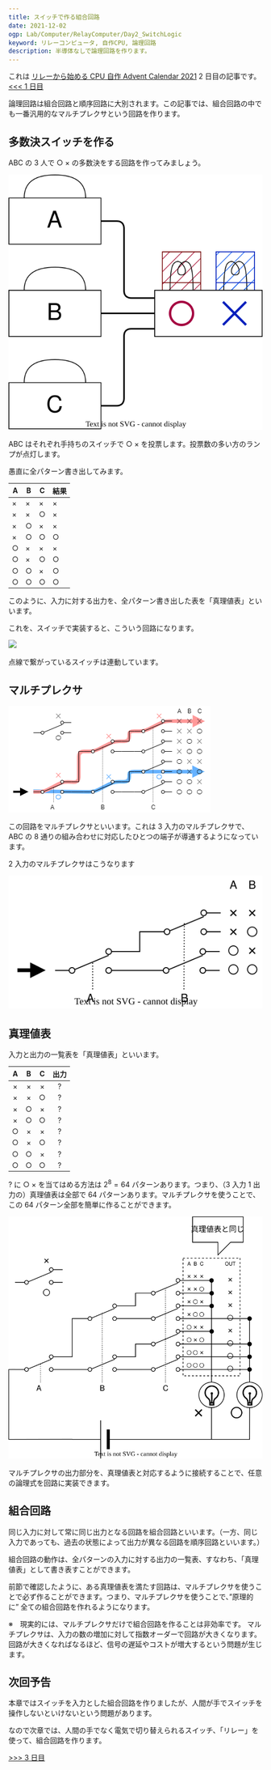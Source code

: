 ```yaml
---
title: スイッチで作る組合回路
date: 2021-12-02
ogp: Lab/Computer/RelayComputer/Day2_SwitchLogic
keyword: リレーコンピュータ, 自作CPU, 論理回路
description: 半導体なしで論理回路を作ります。
---
```


これは [リレーから始める CPU 自作 Advent Calendar 2021](https://adventar.org/calendars/7052) 2 日目の記事です。[<<< 1 日目](../Day1_Introduction/)

論理回路は組合回路と順序回路に大別されます。この記事では、組合回路の中でも一番汎用的なマルチプレクサという回路を作ります。

## 多数決スイッチを作る

ABC の 3 人で ○ × の多数決をする回路を作ってみましょう。

![](./img/switch.dio.svg)

ABC はそれぞれ手持ちのスイッチで ○ × を投票します。投票数の多い方のランプが点灯します。

愚直に全パターン書き出してみます。

| A   | B   | C   | 結果 |
| --- | --- | --- | ---- |
| ×   | ×   | ×   | ×    |
| ×   | ×   | ○   | ×    |
| ×   | ○   | ×   | ×    |
| ×   | ○   | ○   | ○    |
| ○   | ×   | ×   | ×    |
| ○   | ×   | ○   | ○    |
| ○   | ○   | ×   | ○    |
| ○   | ○   | ○   | ○    |

このように、入力に対する出力を、全パターン書き出した表を「真理値表」といいます。

これを、スイッチで実装すると、こういう回路になります。

![](./img/Circuit.dio.png)

点線で繋がっているスイッチは連動しています。

## マルチプレクサ

![](./img/MUX3.dio.png)

この回路をマルチプレクサといいます。これは 3 入力のマルチプレクサで、ABC の 8 通りの組み合わせに対応したひとつの端子が導通するようになっています。

2 入力のマルチプレクサはこうなります

![](./img/MUX2.dio.svg)

## 真理値表

入力と出力の一覧表を「真理値表」といいます。

|   A   |   B   |   C   | 出力  |
| :---: | :---: | :---: | :---: |
|   ×   |   ×   |   ×   |   ?   |
|   ×   |   ×   |   ○   |   ?   |
|   ×   |   ○   |   ×   |   ?   |
|   ×   |   ○   |   ○   |   ?   |
|   ○   |   ×   |   ×   |   ?   |
|   ○   |   ×   |   ○   |   ?   |
|   ○   |   ○   |   ×   |   ?   |
|   ○   |   ○   |   ○   |   ?   |

? に ○ × を当てはめる方法は $2^8=64$ パターンあります。つまり、（3 入力 1 出力の）真理値表は全部で 64 パターンあります。マルチプレクサを使うことで、この 64 パターン全部を簡単に作ることができます。

![](./img/CircuitTable.dio.svg)

マルチプレクサの出力部分を、真理値表と対応するように接続することで、任意の論理式を回路に実装できます。

## 組合回路

同じ入力に対して常に同じ出力となる回路を組合回路といいます。（一方、同じ入力であっても、過去の状態によって出力が異なる回路を順序回路といいます。）

組合回路の動作は、全パターンの入力に対する出力の一覧表、すなわち、「真理値表」として書き表すことができます。

前節で確認したように、ある真理値表を満たす回路は、マルチプレクサを使うことで必ず作ることができます。つまり、マルチプレクサを使うことで、”原理的に” 全ての組合回路を作れるようになります。

※　現実的には、マルチプレクサだけで組合回路を作ることは非効率です。
マルチプレクサは、入力の数の増加に対して指数オーダーで回路が大きくなります。
回路が大きくなればなるほど、信号の遅延やコストが増大するという問題が生じます。

## 次回予告

本章ではスイッチを入力とした組合回路を作りましたが、人間が手でスイッチを操作しないといけないという問題があります。

なので次章では、人間の手でなく電気で切り替えられるスイッチ、「リレー」を使って、組合回路を作ります。

[>>> 3 日目](../Day3_RelayLogic/)
